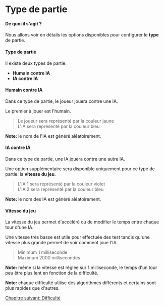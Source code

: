 # Type de partie

#### De quoi il s'agit ?

Nous allons voir en détails les options disponibles pour configurer le **type** de partie.

#### Type de partie

Il existe deux types de partie:

- **Humain contre IA**
- **IA contre IA**

#### Humain contre IA

Dans ce type de partie, le joueur jouera contre une IA.

Le premier à jouer est l'humain.

> Le joueur sera représenté par la couleur jaune  
> L'IA sera représenté par la couleur bleu

**Note:** le nom de l'IA est généré aléatoirement.

#### IA contre IA

Dans ce type de partie, une IA jouera contre une autre IA.

Une option supplémentaire sera disponible uniquement pour ce type de partie: la **vitesse du jeu**.

> L'IA 1 sera représenté par la couleur violet  
> L'IA 2 sera représenté par la couleur bleu

**Note:** le nom des IA est généré aléatoirement.

#### Vitesse du jeu

La vitesse du jeu permet d'accéléré ou de modifier le temps entre chaque tour d'une IA.

Une vitesse très basse est utile pour effectuée des test tandis qu'une vitesse plus grande permet de voir comment joue l'IA.

> Minimum 1 milliseconde  
> Maximum 2000 millisecondes

**Note:** même si la vitesse est réglée sur 1 milliseconde, le temps d'un tour peu être plus lent en fonction de la difficulté.

**Note:** chaque difficulté utilise des algorithmes différents et certains sont plus rapides que d'autres.

<a href="{{ site.baseUrl }}config/level/" class="btn btn-green">Chapitre suivant: Difficulté</a>
